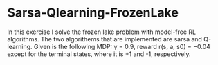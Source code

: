# Sarsa-Qlearning-FrozenLake

In this exercise I solve the frozen lake problem with model-free RL algorithms.
The two algorithems that are implemented are sarsa and Q-learning.
Given is the following MDP:  γ = 0.9, reward r(s, a, s0) = −0.04 except for the terminal states, where it is
+1 and -1, respectively.
